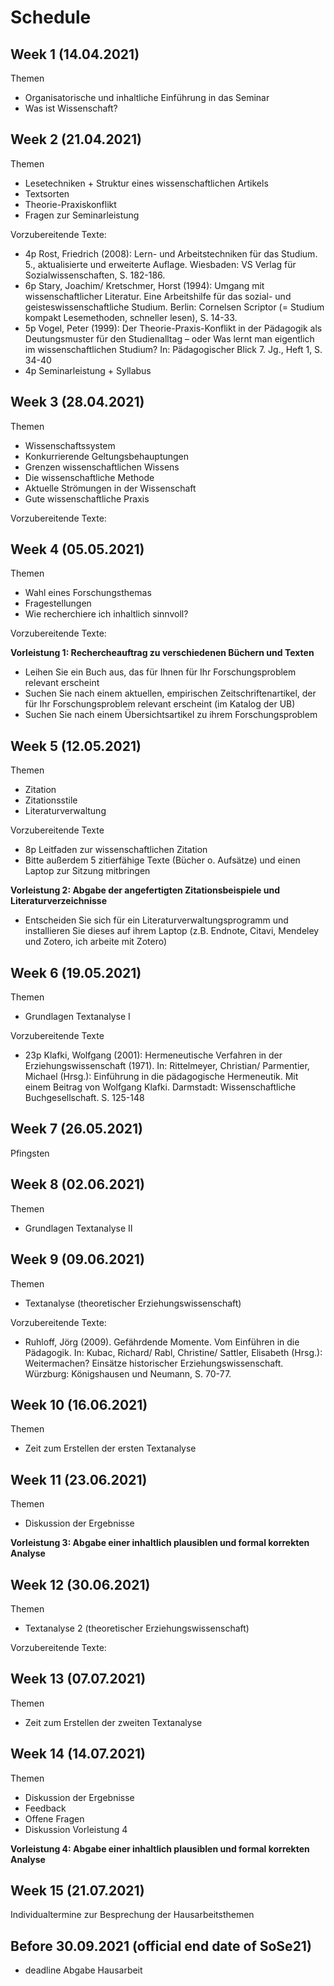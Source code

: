 # Schedule

## Week  1 (14.04.2021)

Themen
- Organisatorische und inhaltliche Einführung in das Seminar
- Was ist Wissenschaft? 


## Week  2 (21.04.2021)

Themen
- Lesetechniken + Struktur eines wissenschaftlichen Artikels 
- Textsorten
- Theorie-Praxiskonflikt
- Fragen zur Seminarleistung

Vorzubereitende Texte:
- 4p Rost, Friedrich (2008): Lern- und Arbeitstechniken für das Studium. 5., aktualisierte und erweiterte Auflage. Wiesbaden: VS Verlag für Sozialwissenschaften, S. 182-186.
- 6p Stary, Joachim/ Kretschmer, Horst (1994): Umgang mit wissenschaftlicher Literatur. Eine Arbeitshilfe für das sozial- und geisteswissenschaftliche Studium. Berlin: Cornelsen Scriptor (= Studium kompakt Lesemethoden, schneller lesen), S. 14-33.
- 5p Vogel, Peter (1999): Der Theorie-Praxis-Konflikt in der Pädagogik als Deutungsmuster für den Studienalltag – oder Was lernt man eigentlich im wissenschaftlichen Studium? In: Pädagogischer Blick 7. Jg., Heft 1, S. 34-40
- 4p Seminarleistung + Syllabus


## Week  3 (28.04.2021)

Themen
- Wissenschaftssystem
- Konkurrierende Geltungsbehauptungen
- Grenzen wissenschaftlichen Wissens
- Die wissenschaftliche Methode 
- Aktuelle Strömungen in der Wissenschaft
- Gute wissenschaftliche Praxis

Vorzubereitende Texte:


## Week  4 (05.05.2021)

Themen
- Wahl eines Forschungsthemas
- Fragestellungen
- Wie recherchiere ich inhaltlich sinnvoll?

Vorzubereitende Texte:


**Vorleistung 1: Rechercheauftrag zu verschiedenen Büchern und Texten**
- Leihen Sie ein Buch aus, das für Ihnen für Ihr Forschungsproblem relevant erscheint
- Suchen Sie nach einem aktuellen, empirischen Zeitschriftenartikel, der für Ihr Forschungsproblem relevant erscheint (im Katalog der UB) 
- Suchen Sie nach einem Übersichtsartikel zu ihrem Forschungsproblem

## Week  5 (12.05.2021)

Themen
- Zitation
- Zitationsstile
- Literaturverwaltung

Vorzubereitende Texte
- 8p Leitfaden zur wissenschaftlichen Zitation
- Bitte außerdem 5 zitierfähige Texte (Bücher o. Aufsätze) und einen Laptop zur Sitzung mitbringen

**Vorleistung 2: Abgabe der angefertigten Zitationsbeispiele und Literaturverzeichnisse**
- Entscheiden Sie sich für ein Literaturverwaltungsprogramm und installieren Sie dieses auf ihrem Laptop (z.B. Endnote, Citavi, Mendeley und Zotero, ich arbeite mit Zotero)


## Week  6 (19.05.2021)

Themen
- Grundlagen Textanalyse I

Vorzubereitende Texte
- 23p Klafki, Wolfgang (2001): Hermeneutische Verfahren in der Erziehungswissenschaft (1971). In: Rittelmeyer, Christian/ Parmentier, Michael (Hrsg.): Einführung in die pädagogische Hermeneutik. Mit einem Beitrag von Wolfgang Klafki. Darmstadt: Wissenschaftliche Buchgesellschaft. S. 125-148



## Week  7 (26.05.2021)

Pfingsten


## Week  8 (02.06.2021)

Themen
- Grundlagen Textanalyse II



## Week  9 (09.06.2021)

Themen
- Textanalyse (theoretischer Erziehungswissenschaft)

Vorzubereitende Texte:
- Ruhloff, Jörg (2009). Gefährdende Momente. Vom Einführen in die Pädagogik. In: Kubac, Richard/ Rabl, Christine/ Sattler, Elisabeth (Hrsg.): Weitermachen? Einsätze historischer Erziehungswissenschaft. Würzburg: Königshausen und Neumann, S. 70-77. 


## Week 10 (16.06.2021)

Themen
- Zeit zum Erstellen der ersten Textanalyse


## Week 11 (23.06.2021)

Themen
- Diskussion der Ergebnisse

**Vorleistung 3: Abgabe einer inhaltlich plausiblen und formal korrekten Analyse**


## Week 12 (30.06.2021)

Themen
- Textanalyse 2 (theoretischer Erziehungswissenschaft)

Vorzubereitende Texte:


## Week 13 (07.07.2021)

Themen
- Zeit zum Erstellen der zweiten Textanalyse


## Week 14 (14.07.2021)

Themen
- Diskussion der Ergebnisse
- Feedback 
- Offene Fragen
- Diskussion Vorleistung 4

**Vorleistung 4: Abgabe einer inhaltlich plausiblen und formal korrekten Analyse**


## Week 15 (21.07.2021)

Individualtermine zur Besprechung der Hausarbeitsthemen


## Before 30.09.2021 (official end date of SoSe21)

- deadline Abgabe Hausarbeit




